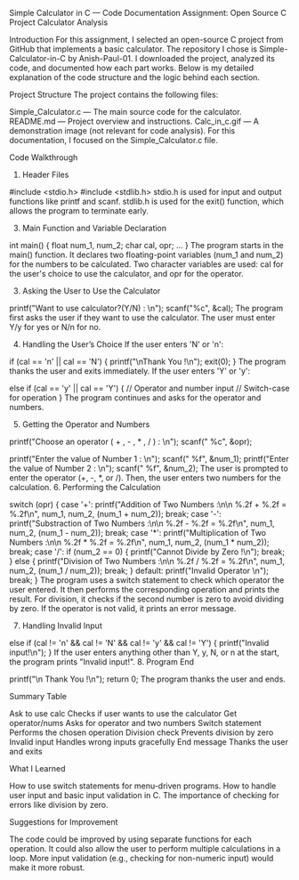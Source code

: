 Simple Calculator in C — Code Documentation
Assignment: Open Source C Project Calculator Analysis

Introduction
For this assignment, I selected an open-source C project from GitHub that implements a basic calculator. The repository I chose is Simple-Calculator-in-C by Anish-Paul-01. I downloaded the project, analyzed its code, and documented how each part works. Below is my detailed explanation of the code structure and the logic behind each section.

Project Structure
The project contains the following files:

Simple_Calculator.c — The main source code for the calculator.
README.md — Project overview and instructions.
Calc_in_c.gif — A demonstration image (not relevant for code analysis).
For this documentation, I focused on the Simple_Calculator.c file.

Code Walkthrough
1. Header Files
   
#include <stdio.h>
#include <stdlib.h>
stdio.h is used for input and output functions like printf and scanf.
stdlib.h is used for the exit() function, which allows the program to terminate early.

3. Main Function and Variable Declaration

int main()
{
    float num_1, num_2;
    char cal, opr;
    ...
}
The program starts in the main() function.
It declares two floating-point variables (num_1 and num_2) for the numbers to be calculated.
Two character variables are used: cal for the user's choice to use the calculator, and opr for the operator.

3. Asking the User to Use the Calculator


printf("Want to use calculator?(Y/N) : \n");
scanf("%c", &cal);
The program first asks the user if they want to use the calculator.
The user must enter Y/y for yes or N/n for no.

4. Handling the User’s Choice
If the user enters 'N' or 'n':


if (cal == 'n' || cal == 'N')
{
    printf("\nThank You !\n");
    exit(0);
}
The program thanks the user and exits immediately.
If the user enters 'Y' or 'y':

else if (cal == 'y' || cal == 'Y')
{
    // Operator and number input
    // Switch-case for operation
}
The program continues and asks for the operator and numbers.

5. Getting the Operator and Numbers

printf("Choose an operator ( + , - , * , / ) : \n");
scanf(" %c", &opr);

printf("Enter the value of Number 1 : \n");
scanf(" %f", &num_1);
printf("Enter the value of Number 2 : \n");
scanf(" %f", &num_2);
The user is prompted to enter the operator (+, -, *, or /).
Then, the user enters two numbers for the calculation.
6. Performing the Calculation

switch (opr)
{
    case '+':
        printf("Addition of Two Numbers :\n\n %.2f + %.2f = %.2f\n", num_1, num_2, (num_1 + num_2));
        break;
    case '-':
        printf("Substraction of Two Numbers :\n\n %.2f - %.2f = %.2f\n", num_1, num_2, (num_1 - num_2));
        break;
    case '*':
        printf("Multiplication of Two Numbers :\n\n %.2f * %.2f = %.2f\n", num_1, num_2, (num_1 * num_2));
        break;
    case '/':
        if (num_2 == 0)
        {
            printf("Cannot Divide by Zero !\n");
            break;
        }
        else
        {
            printf("Division of Two Numbers :\n\n %.2f / %.2f = %.2f\n", num_1, num_2, (num_1 / num_2));
            break;
        }
    default:
        printf("Invalid Operator \n");
        break;
}
The program uses a switch statement to check which operator the user entered.
It then performs the corresponding operation and prints the result.
For division, it checks if the second number is zero to avoid dividing by zero.
If the operator is not valid, it prints an error message.

7. Handling Invalid Input

else if (cal != 'n' && cal != 'N' && cal != 'y' && cal != 'Y')
{
    printf("Invalid input!\n");
}
If the user enters anything other than Y, y, N, or n at the start, the program prints "Invalid input!".
8. Program End

printf("\n Thank You !\n");
return 0;
The program thanks the user and ends.

Summary Table

Ask to use calc	Checks if user wants to use the calculator
Get operator/nums	Asks for operator and two numbers
Switch statement	Performs the chosen operation
Division check	Prevents division by zero
Invalid input	Handles wrong inputs gracefully
End message	Thanks the user and exits

What I Learned

How to use switch statements for menu-driven programs.
How to handle user input and basic input validation in C.
The importance of checking for errors like division by zero.

Suggestions for Improvement

The code could be improved by using separate functions for each operation.
It could also allow the user to perform multiple calculations in a loop.
More input validation (e.g., checking for non-numeric input) would make it more robust.
